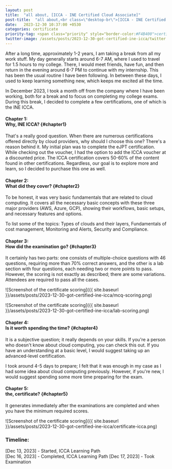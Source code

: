 ```yaml
---
layout: post
title:  "all about, [ICCA - INE Certified Cloud Associate]"
post-title:  "all about,<br class=\"desktop-br\">[ICCA - INE Certified Cloud Associate]"
date:   2023-12-30 10:37:00 +0530
categories: certificate
priority-tag: <span class="priority" style="border-color:#F4B400">certificate</span>
twitter-image: /assets/posts/2023-12-30-got-certified-ine-icca/twitter.png
---
```


After a long time, approximately 1-2 years, I am taking a break from all my work stuff. My day generally starts around 6-7 AM, where I used to travel for 1.5 hours to my college. There, I would meet friends, have fun, and then return in the evening around 6-7 PM to continue with my internship. This has been the usual routine I have been following. In between these days, I used to keep learning something new, which keeps me excited all the time.

In December 2023, I took a month off from the company where I have been working, both for a break and to focus on completing my college exams. During this break, I decided to complete a few certifications, one of which is the INE ICCA.

#### Chapter 1: <br/>Why, INE ICCA? {#chapter1}

That's a really good question. When there are numerous certifications offered directly by cloud providers, why should I choose this one? There's a reason behind it. My initial plan was to complete the eJPT certification. While checking out the voucher, I had the option to add the ICCA voucher at a discounted price. The ICCA certification covers 50-60% of the content found in other certifications. Regardless, our goal is to explore more and learn, so I decided to purchase this one as well.

#### Chapter 2: <br/>What did they cover? {#chapter2}

To be honest, it was very basic fundamentals that are related to cloud computing. It covers all the necessary basic concepts with these three major providers (AWS, Azure, GCP), showing their workflows, basic setups, and necessary features and options.

To list some of the topics:
Types of clouds and their layers, Fundamentals of cost management, Monitoring and Alerts, Security and Compliance.

#### Chapter 3: <br/>How did the examination go? {#chapter3}

It certainly has two parts: one consists of multiple-choice questions with 46 questions, requiring more than 70% correct answers, and the other is a lab section with four questions, each needing two or more points to pass. However, the scoring is not exactly as described; there are some variations. Attendees are required to pass all the cases.

![Screenshot of the certificate scoring]({{ site.baseurl }}/assets/posts/2023-12-30-got-certified-ine-icca/mcq-scoring.png)

![Screenshot of the certificate scoring]({{ site.baseurl }}/assets/posts/2023-12-30-got-certified-ine-icca/lab-scoring.png)

#### Chapter 4: <br/>Is it worth spending the time? {#chapter4}

It is a subjective question; it really depends on your skills. If you're a person who doesn't know about cloud computing, you can check this out. If you have an understanding at a basic level, I would suggest taking up an advanced-level certification.

I took around 4-5 days to prepare; I felt that it was enough in my case as I had some idea about cloud computing previously. However, if you're new, I would suggest spending some more time preparing for the exam.

#### Chapter 5: <br/>the, certificate? {#chapter5}

It generates immediately after the examinations are completed and when you have the minimum required scores.

![Screenshot of the certificate scoring]({{ site.baseurl }}/assets/posts/2023-12-30-got-certified-ine-icca/certificate-icca.png)

### Timeline:
[Dec 13, 2023] - Started, ICCA Learning Path<br>
[Dec 16, 2023] - Completed, ICCA Learning Path
[Dec 17, 2023] - Took Examination
